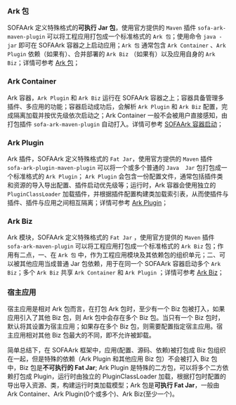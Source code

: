 ### Ark 包
SOFAArk 定义特殊格式的**可执行 Jar 包**，使用官方提供的 `Maven` 插件 `sofa-ark-maven-plugin` 可以将工程应用打包成一个标准格式的 `Ark 包`；使用命令 `java -jar` 即可在 SOFAArk 容器之上启动应用；`Ark 包` 通常包含 `Ark Container` 、`Ark Plugin` 依赖（如果有）、合并部署的 `Ark Biz` （如果有）以及应用自身的 `Ark Biz`；详情可参考 [Ark 包](./ark-jar)；

### Ark Container
Ark 容器，`Ark Plugin` 和 `Ark Biz` 运行在 SOFAArk 容器之上；容器具备管理多插件、多应用的功能；容器启动成功后，会解析 `Ark Plugin` 和 `Ark Biz` 配置，完成隔离加载并按优先级依次启动之；Ark Container 一般不会被用户直接感知，由打包插件 `sofa-ark-maven-plugin` 自动打入。详情可参考 [SOFAArk 容器启动](./startup)；

### Ark Plugin
Ark 插件，SOFAArk 定义特殊格式的 `Fat Jar`，使用官方提供的 `Maven` 插件 `sofa-ark-plugin-maven-plugin` 可以将一个或多个普通的 `Java  Jar` 包打包成一个标准格式的 `Ark Plugin`； `Ark Plugin` 会包含一份配置文件，通常包括插件类和资源的导入导出配置、插件启动优先级等；运行时，Ark 容器会使用独立的 `PluginClassLoader` 加载插件，并根据插件配置构建类加载索引表，从而使插件与插件、插件与应用之间相互隔离；详情可参考 [Ark Plugin](./ark-plugin)；

### Ark Biz
Ark 模块，SOFAArk 定义特殊格式的 `Fat Jar` ，使用官方提供的 `Maven` 插件 `sofa-ark-maven-plugin` 可以将工程应用打包成一个标准格式的 `Ark Biz` 包；作用有二点，一、在 `Ark 包` 中，作为工程应用模块及其依赖包的组织单元；二、可以被其他应用当成普通 Jar 包依赖，用于在同一个 SOFAArk 容器启动多个 `Ark Biz`；多个 `Ark Biz` 共享 `Ark Container` 和 `Ark Plugin` ；详情可参考 [Ark Biz](./ark-biz)；

### 宿主应用
宿主应用是相对 Ark 包而言，在打包 Ark 包时，至少有一个 Biz 包被打入，如果应用引入了其他 Biz 包，则 Ark 包中会存在多个 Biz 包。当只有一个 Biz 包时，默认将其设置为宿主应用；如果存在多个 Biz 包，则需要配置指定宿主应用。宿主应用相对其他 Biz 包最大的不同，即不允许被卸载。


简单总结下，在 SOFAArk 框架中，应用(配置、源码、依赖)被打包成 Biz 包组织在一起，但是特殊的依赖（Ark Plugin 和其他应用 Biz 包）不会被打入 Biz 包中，Biz 包是**不可执行的 Fat Jar**; Ark Plugin 是特殊的二方包，可以将多个二方依赖打包成 Plugin，运行时由独立的 PluginClassLoader 加载，根据打包时配置的导出导入资源、类，构建运行时类加载模型；Ark 包是**可执行 Fat Jar**，一般由 Ark Container、Ark Plugin(0个或多个)、Ark Biz(至少一个)。
